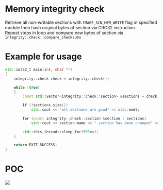 # Memory integrity check

Retrieve all non-writable sections with `IMAGE_SCN_MEM_WRITE` flag in specified module then hash original bytes of section via CRC32 instruction \
Repeat steps in loop and compare new bytes of section via `integrity::check::compare_checksums`

# Example for usage
```cpp
std::int32_t main(int, char **)
{
    integrity::check check = integrity::check();

    while (true)
    {
        const std::vector<integrity::check::section> &sections = check.compare_checksums(check.retrieve_sections());

        if (!sections.size())
            std::cout << "all sections are good" << std::endl;

        for (const integrity::check::section &section : sections)
            std::cout << section.name << " section has been changed" << std::endl;

        std::this_thread::sleep_for(500ms);
    }

    return EXIT_SUCCESS;
}
```

# POC
![](media/poc.gif)
